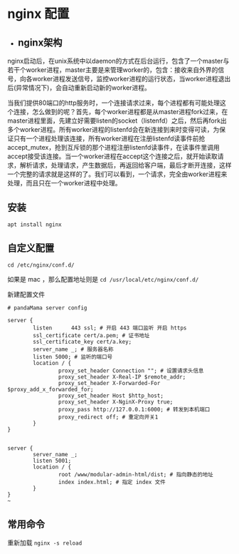 # nginx 配置

*  ## nginx架构

nginx启动后，在unix系统中以daemon的方式在后台运行，包含了一个master与若干个worker进程，master主要是来管理worker的，包含：接收来自外界的信号，向各worker进程发送信号，监控worker进程的运行状态，当worker进程退出后(异常情况下)，会自动重新启动新的worker进程。

当我们提供80端口的http服务时，一个连接请求过来，每个进程都有可能处理这个连接，怎么做到的呢？首先，每个worker进程都是从master进程fork过来，在master进程里面，先建立好需要listen的socket（listenfd）之后，然后再fork出多个worker进程。所有worker进程的listenfd会在新连接到来时变得可读，为保证只有一个进程处理该连接，所有worker进程在注册listenfd读事件前抢accept_mutex，抢到互斥锁的那个进程注册listenfd读事件，在读事件里调用accept接受该连接。当一个worker进程在accept这个连接之后，就开始读取请求，解析请求，处理请求，产生数据后，再返回给客户端，最后才断开连接，这样一个完整的请求就是这样的了。我们可以看到，一个请求，完全由worker进程来处理，而且只在一个worker进程中处理。

## 安装 

` apt install nginx `


## 自定义配置

` cd /etc/nginx/conf.d/ `

如果是 mac ，那么配置地址则是 ` cd /usr/local/etc/nginx/conf.d/ `

新建配置文件

```
# pandaMama server config

server {
        listen      443 ssl; # 开启 443 端口监听 开启 https
        ssl_certificate cert/a.pem; # 证书地址
        ssl_certificate_key cert/a.key; 
        server_name _; # 服务器名称
        listen 5000; # 监听的端口号
        location / {
                proxy_set_header Connection ""; # 设置请求头信息
                proxy_set_header X-Real-IP $remote_addr;
                proxy_set_header X-Forwarded-For $proxy_add_x_forwarded_for;
                proxy_set_header Host $http_host;
                proxy_set_header X-NginX-Proxy true;
                proxy_pass http://127.0.0.1:6000; # 转发到本机端口
                proxy_redirect off; # 重定向开关1
        }
}

```



```

server {
        server_name _;
        listen 5001;
        location / {
                root /www/modular-admin-html/dist; # 指向静态的地址
                index index.html; # 指定 index 文件
        }
}
~

```

## 常用命令

重新加载 `nginx -s reload`